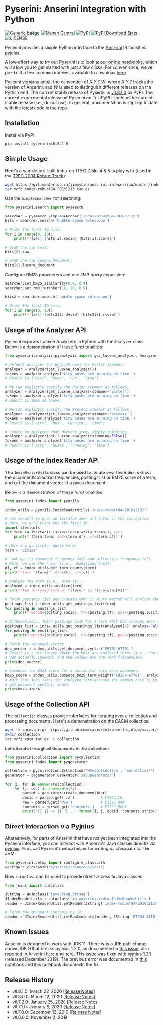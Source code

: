# Pyserini: Anserini Integration with Python

[![Generic badge](https://img.shields.io/badge/Lucene-v8.3.0-brightgreen.svg)](https://archive.apache.org/dist/lucene/java/8.3.0/)
[![Maven Central](https://img.shields.io/maven-central/v/io.anserini/anserini?color=brightgreen)](https://search.maven.org/search?q=a:anserini)
[![PyPI](https://img.shields.io/pypi/v/pyserini?color=brightgreen)](https://pypi.org/project/pyserini/)
[![PyPI Download Stats](https://img.shields.io/pypi/dw/pyserini?color=brightgreen)](https://pypistats.org/packages/pyserini)
[![LICENSE](https://img.shields.io/badge/license-Apache-blue.svg?style=flat)](https://www.apache.org/licenses/LICENSE-2.0)

Pyserini provides a simple Python interface to the [Anserini](http://anserini.io/) IR toolkit via [pyjnius](https://github.com/kivy/pyjnius).

A low-effort way to try out Pyserini is to look at our [online notebooks](https://github.com/castorini/anserini-notebooks), which will allow you to get started with just a few clicks.
For convenience, we've pre-built a few common indexes, available to download [here](https://git.uwaterloo.ca/jimmylin/anserini-indexes).

Pyserini versions adopt the convention of _X.Y.Z.W_, where _X.Y.Z_ tracks the version of Anserini, and _W_ is used to distinguish different releases on the Python end.
The current stable release of Pyserini is [v0.8.1.0](https://pypi.org/project/pyserini/) on PyPI.
The current experimental release of Pyserini on TestPyPI is behind the current stable release (i.e., do not use).
In general, documentation is kept up to date with the latest code in the repo.

## Installation

Install via PyPI

```
pip install pyserini==0.8.1.0
```

## Simple Usage

Here's a sample pre-built index on TREC Disks 4 &amp; 5 to play with (used in the [TREC 2004 Robust Track](https://github.com/castorini/anserini/blob/master/docs/regressions-robust04.md)):

```bash
wget https://git.uwaterloo.ca/jimmylin/anserini-indexes/raw/master/index-robust04-20191213.tar.gz
tar xvfz index-robust04-20191213.tar.gz
```

Use the `SimpleSearcher` for searching:

```python
from pyserini.search import pysearch

searcher = pysearch.SimpleSearcher('index-robust04-20191213/')
hits = searcher.search('hubble space telescope')

# Print the first 10 hits:
for i in range(0, 10):
    print(f'{i+1} {hits[i].docid} {hits[i].score}')

# Grab the raw text:
hits[0].raw

# Grab the raw Lucene Document:
hits[0].lucene_document
```

Configure BM25 parameters and use RM3 query expansion:

```python
searcher.set_bm25_similarity(0.9, 0.4)
searcher.set_rm3_reranker(10, 10, 0.5)

hits2 = searcher.search('hubble space telescope')

# Print the first 10 hits:
for i in range(0, 10):
    print(f'{i+1} {hits2[i].docid} {hits2[i].score}')
```

## Usage of the Analyzer API

Pyserini exposes Lucene Analyzers in Python with the `Analyzer` class.
Below is a demonstration of these functionalities:

```python
from pyserini.analysis.pyanalysis import get_lucene_analyzer, Analyzer

# Default analyzer for English uses the Porter stemmer:
analyzer = Analyzer(get_lucene_analyzer())
tokens = analyzer.analyze('City buses are running on time.')
# Result is ['citi', 'buse', 'run', 'time']

# We can explictly specify the Porter stemmer as follows:
analyzer = Analyzer(get_lucene_analyzer(stemmer='porter'))
tokens = analyzer.analyze('City buses are running on time.')
# Result is same as above.

# We can explictly specify the Krovetz stemmer as follows:
analyzer = Analyzer(get_lucene_analyzer(stemmer='krovetz'))
tokens = analyzer.analyze('City buses are running on time.')
# Result is ['city', 'bus', 'running', 'time']

# Create an analyzer that doesn't stem, simply tokenizes:
analyzer = Analyzer(get_lucene_analyzer(stemming=False))
tokens = analyzer.analyze('City buses are running on time.')
# Result is ['city', 'buses', 'running', 'time']
```

## Usage of the Index Reader API

The `IndexReaderUtils` class can be used to iterate over the index, extract the document/collection frequencies, postings list or BM25 score of a term, and get the document vector of a given document.

Below is a demonstration of these functionalities:

```python
from pyserini.index import pyutils

index_utils = pyutils.IndexReaderUtils('index-robust04-20191213/')

# Use terms() to grab an iterator over all terms in the collection.
# Here, we only print out the first 10.
import itertools
for term in itertools.islice(index_utils.terms(), 10):
    print(f'{term.term} (df={term.df}, cf={term.cf})')

# Here's a particular query term:
term = 'cities'

# Look up its document frequency (df) and collection frequency (cf).
# Note, we use the 'raw' (i.e., unanalyzed form):
df, cf = index_utils.get_term_counts(term)
print(f'term "{term}": df={df}, cf={cf}')

# Analyze the term (i.e., stem it):
analyzed = index_utils.analyze(term)
print(f'The analyzed form of "{term}" is "{analyzed[0]}"')

# Fetch postings list and iterate over it (note method will analyze the term by default):
postings_list = index_utils.get_postings_list(term)
for posting in postings_list:
    print(f'docid={posting.docid}, tf={posting.tf}, pos={posting.positions}')

# Alternatively, fetch postings list for a term that has already been analyzed:
postings_list = index_utils.get_postings_list(analyzed[0], analyze=False)
for posting in postings_list:
    print(f'docid={posting.docid}, tf={posting.tf}, pos={posting.positions}')

# Fetch the document vector:
doc_vector = index_utils.get_document_vector('FBIS4-67701')
# Result is a dictionary where the keys are analyzed terms (i.e., the stemmed form that 
# was actually indexed) and the values are the term frequencies.
print(doc_vector)

# Computes the BM25 score for a particular term in a document:
bm25_score = index_utils.compute_bm25_term_weight('FBIS4-67701', analyzed[0])
# Note that this takes the analyzed form because the common case is to take the term from
# get_document_vector() above.
print(bm25_score)
```

## Usage of the Collection API

The `collection` classes provide interfaces for iterating over a collection and processing documents.
Here's a demonstration on the CACM collection:

```bash
wget -O cacm.tar.gz https://github.com/castorini/anserini/blob/master/src/main/resources/cacm/cacm.tar.gz?raw=true
mkdir collection
tar xvfz cacm.tar.gz -C collection
```

Let's iterate through all documents in the collection:

```python
from pyserini.collection import pycollection
from pyserini.index import pygenerator

collection = pycollection.Collection('HtmlCollection', 'collection/')
generator = pygenerator.Generator('JsoupGenerator')

for (i, fs) in enumerate(collection):
    for (j, doc) in enumerate(fs):
        parsed = generator.create_document(doc)
        docid = parsed.get('id')            # FIELD_ID
        raw = parsed.get('raw')             # FIELD_RAW
        contents = parsed.get('contents')   # FIELD_BODY
        print('{} {} -> {} {}...'.format(i, j, docid, contents.strip().replace('\n', ' ')[:50]))
```

## Direct Interaction via Pyjnius

Alternatively, for parts of Anserini that have not yet been integrated into the Pyserini interface, you can interact with Anserini's Java classes directly via [pyjnius](https://github.com/kivy/pyjnius). 
First, call Pyserini's setup helper for setting up classpath for the JVM:

```python
from pyserini.setup import configure_classpath
configure_classpath('pyserini/resources/jars')
```

Now `autoclass` can be used to provide direct access to Java classes:

```python
from jnius import autoclass

JString = autoclass('java.lang.String')
JIndexReaderUtils = autoclass('io.anserini.index.IndexReaderUtils')
reader = JIndexReaderUtils.getReader(JString('index-robust04-20191213/'))

# Fetch raw document contents by id:
rawdoc = JIndexReaderUtils.getRawContents(reader, JString('FT934-5418'))
```

## Known Issues

Anserini is designed to work with JDK 11.
There was a JRE path change above JDK 9 that breaks pyjnius 1.2.0, as documented in [this issue](https://github.com/kivy/pyjnius/issues/304), also reported in Anserini [here](https://github.com/castorini/anserini/issues/832) and [here](https://github.com/castorini/anserini/issues/805).
This issue was fixed with pyjnius 1.2.1 (released December 2019).
The previous error was documented in [this notebook](https://github.com/castorini/anserini-notebooks/blob/master/pyjnius_demo.ipynb) and [this notebook](https://github.com/castorini/anserini-notebooks/blob/master/pyjnius_demo_jvm_issue_fix.ipynb) documents the fix.

## Release History

+ v0.8.1.0: March 22, 2020 [[Release Notes](release-notes/release-notes-v0.8.1.0.md)]
+ v0.8.0.0: March 12, 2020 [[Release Notes](release-notes/release-notes-v0.8.0.0.md)]
+ v0.7.2.0: January 25, 2020 [[Release Notes](release-notes/release-notes-v0.7.2.0.md)]
+ v0.7.1.0: January 9, 2020 [[Release Notes](release-notes/release-notes-v0.7.1.0.md)]
+ v0.7.0.0: December 13, 2019 [[Release Notes](release-notes/release-notes-v0.7.0.0.md)]
+ v0.6.0.0: November 2, 2019
